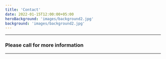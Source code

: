 ```yaml
---
title: 'Contact'
date: 2022-01-15T12:00:00+05:00
heroBackground: 'images/background2.jpg'
background: 'images/background2.jpg'
---
```


------------------------------------------
### Please call for more information
------------------------------------------
